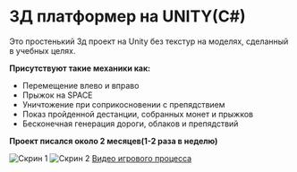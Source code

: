 # 3Д платформер на UNITY(C#)

Это простенький 3д проект на Unity без текстур на моделях, сделанный в учебных целях.

**Присутствуют такие механики как:**

- Перемещение влево и вправо
- Прыжок на SPACE
- Уничтожение при соприкосновении с препядствием
- Показ пройденной дестанции, собранных монет и прыжков
- Бесконечная генерация дороги, облаков и препядствий

**Проект писался около 2 месяцев(1-2 раза в неделю)**

![Скрин 1](https://drive.google.com/file/d/1GuDfw1BHEJmufhaiThQ699KBf-fk22RX/view?usp=drive_link)
![Скрин 2 ](https://drive.google.com/file/d/1hvlbKwE7JXCDerDWqD70JDgH7QIp-lvh/view?usp=drive_link)
[Видео игрового процесса](https://drive.google.com/file/d/1yDrk5LVjTunlbF3CmdYqvdRzcTgTHt3C/view?usp=drive_link)
